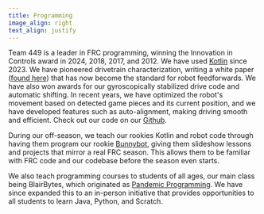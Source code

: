 ```yaml
---
title: Programming
image_align: right
text_align: justify
---
```


Team 449 is a leader in FRC programming, winning the Innovation in Controls award in 2024, 2018, 2017, and 2012. We have used [Kotlin](https://github.com/JetBrains/kotlin) since 2023. We have pioneered drivetrain characterization, writing a white paper ([found here](https://www.chiefdelphi.com/t/paper-frc-drivetrain-characterization/160915)) that has now become the standard for robot feedforwards. We have also won awards for our gyroscopically stabilized drive code and automatic shifting. In recent years, we have optimized the robot's movement based on detected game pieces and its current position, and we have developed features such as auto-alignment, making driving smooth and efficient. Check out our code on our [Github](https://github.com/blair-robot-project). 

During our off-season, we teach our rookies Kotlin and robot code through having them program our rookie [Bunnybot](https://robot.mbhs.edu/bunnybots), giving them slideshow lessons and projects that mirror a real FRC season. This allows them to be familiar with FRC code and our codebase before the season even starts. 

We also teach programming courses to students of all ages, our main class being BlairBytes, which originated as [Pandemic Programming](https://robot.mbhs.edu/community/pandemic-programming). We have since expanded this to an in-person initiative that provides opportunities to all students to learn Java, Python, and Scratch. 